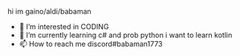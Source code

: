 hi im gaino/aldi/babaman
- 👀 I’m interested in CODING
- 🌱 I’m currently learning c# and prob python i want to learn kotlin
- 📫 How to reach me discord#babaman1773

